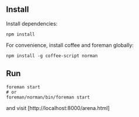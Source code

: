 
Install
-------

Install dependencies:

    npm install

For convenience, install coffee and foreman globally:
    
    npm install -g coffee-script norman


Run
---

    foreman start
    # or
    foreman/norman/bin/foreman start

and visit [http://localhost:8000/arena.html]
